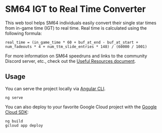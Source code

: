 # SM64 IGT to Real Time Converter

This web tool helps SM64 individuals easily convert their single star times from in-game time (IGT) to real time. Real time is calculated using the following formula:
```
real_time = (in_game_time * 60 + buf_at_end - buf_at_start + num_fadeouts * 4 + num_ttm_slide_entries * 148) / (60000 / 1001)
```
For more information on SM64 speedruns and links to the community Discord server, etc., check out the [Useful Resources document](https://docs.google.com/document/d/1kgjJXD4z_1Q_zzsTE_HcZJfWGBimrxY11iZn2Hi3-qY/preview).

## Usage
You can serve the project locally via [Angular CLI](https://cli.angular.io/).
```
ng serve
```

You can also deploy to your favorite Google Cloud project with the [Google Cloud SDK](https://cloud.google.com/sdk/):
```
ng build
gcloud app deploy
```
